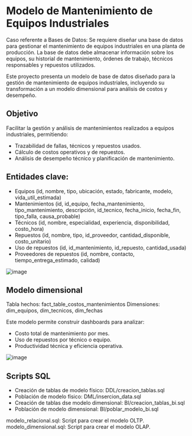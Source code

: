 # Modelo de Mantenimiento de Equipos Industriales

Caso referente a Bases de Datos:
Se requiere diseñar una base de datos para gestionar el mantenimiento de equipos industriales en una planta de producción. La base de datos debe almacenar información sobre los equipos, su historial de mantenimiento, órdenes de trabajo, técnicos responsables y repuestos utilizados.

Este proyecto presenta un modelo de base de datos diseñado para la gestión de mantenimiento de equipos industriales, incluyendo su transformación a un modelo dimensional para análisis de costos y desempeño.

## Objetivo
Facilitar la gestión y análisis de mantenimientos realizados a equipos industriales, permitiendo:
- Trazabilidad de fallas, técnicos y repuestos usados.
- Cálculo de costos operativos y de repuestos.
- Análisis de desempeño técnico y planificación de mantenimiento.

## Entidades clave:
* Equipos (id, nombre, tipo, ubicación, estado, fabricante, modelo, vida_util_estimada)
* Mantenimientos (id, id_equipo, fecha_mantenimiento, tipo_mantenimiento, descripción, id_tecnico, fecha_inicio, fecha_fin, tipo_falla, causa_probable)
* Técnicos (id, nombre, especialidad, experiencia, disponibilidad, costo_hora)
* Repuestos (id, nombre, tipo, id_proveedor, cantidad_disponible, costo_unitario)
* Uso de repuestos (id, id_mantenimiento, id_repuesto, cantidad_usada)
* Proveedores de repuestos (id, nombre, contacto, tiempo_entrega_estimado, calidad)

![image](https://github.com/user-attachments/assets/e7b6e26a-9c07-4e8f-a524-44189c20951a)


## Modelo dimensional
Tabla hechos: fact_table_costos_mantenimientos
Dimensiones: dim_equipos, dim_tecnicos, dim_fechas

Este modelo permite construir dashboards para analizar:
- Costo total de mantenimiento por mes.
- Uso de repuestos por técnico o equipo.
- Productividad técnica y eficiencia operativa.

![image](https://github.com/user-attachments/assets/3bb40e3b-e18e-4502-bfed-5f5efb5878cc)


## Scripts SQL
- Creación de tablas de modelo físico: DDL/creacion_tablas.sql
- Población de modelo físico: DML/insercion_data.sql
- Creación de tablas dse modelo dimensional: BI/creacion_tablas_bi.sql
- Población de modelo dimensional: BI/poblar_modelo_bi.sql

modelo_relacional.sql: Script para crear el modelo OLTP.
modelo_dimensional.sql: Script para crear el modelo OLAP.



